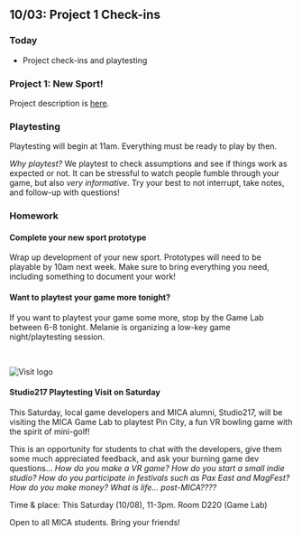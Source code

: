 ## 10/03: Project 1 Check-ins

### Today

- Project check-ins and playtesting


### Project 1: New Sport!
Project description is [here](https://docs.google.com/document/d/1xBRKKRS70iWD_j_rpygbdHEs1WU__wc6tqvp11poOvo/edit?usp=sharing).

### Playtesting
Playtesting will begin at 11am. Everything must be ready to play by then.

*Why playtest?* We playtest to check assumptions and see if things work as expected or not. It can be stressful to watch people fumble through your game, but also *very informative*. Try your best to not interrupt, take notes, and follow-up with questions!


### Homework

#### Complete your new sport prototype
Wrap up development of your new sport. Prototypes will need to be playable by 10am next week. Make sure to bring everything you need, including something to document your work!

#### Want to playtest your game more tonight?
If you want to playtest your game some more, stop by the Game Lab between 6-8 tonight. Melanie is organizing a low-key game night/playtesting session.

&nbsp;

![Visit logo](/assets/pin_city_visit_small.png)
#### Studio217 Playtesting Visit on Saturday
This Saturday, local game developers and MICA alumni, Studio217, will be visiting the MICA Game Lab to playtest Pin City, a fun VR bowling game with the spirit of mini-golf!

This is an opportunity for students to chat with the developers, give them some much appreciated feedback, and ask your burning game dev questions… *How do you make a VR game? How do you start a small indie studio? How do you participate in festivals such as Pax East and MagFest? How do you make money? What is life… post-MICA????*

Time & place: This Saturday (10/08), 11-3pm. Room D220 (Game Lab)

Open to all MICA students. Bring your friends!